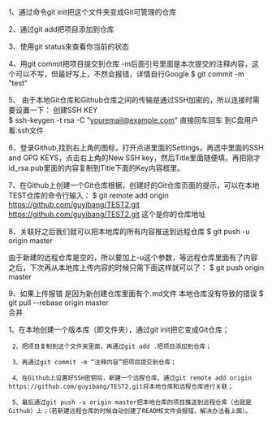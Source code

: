 1、通过命令git init把这个文件夹变成Git可管理的仓库

2、通过git add把项目添加到仓库 

3、使用git status来查看你当前的状态

4、用git commit把项目提交到仓库 
 -m后面引号里面是本次提交的注释内容，这个可以不写，但最好写上，不然会报错，详情自行Google
$ git commit -m "test"

5、 由于本地Git仓库和Github仓库之间的传输是通过SSH加密的，所以连接时需要设置一下：
创建SSH KEY   
$ ssh-keygen -t rsa -C "youremail@example.com"  直接回车回车 到C盘用户看.ssh文件

6、登录Github,找到右上角的图标，打开点进里面的Settings，再选中里面的SSH and GPG KEYS，点击右上角的New SSH key，然后Title里面随便填，再把刚才id_rsa.pub里面的内容复制到Title下面的Key内容框里。

7、在Github上创建一个Git仓库根据，创建好的Git仓库页面的提示，可以在本地TEST仓库的命令行输入：
$ git remote add origin https://github.com/guyibang/TEST2.git
https://github.com/guyibang/TEST2.git 这个是你的仓库地址

8、关联好之后我们就可以把本地库的所有内容推送到远程仓库
$ git push -u origin master

由于新建的远程仓库是空的，所以要加上-u这个参数，等远程仓库里面有了内容之后，下次再从本地库上传内容的时候只需下面这样就可以了：
$ git push origin master

9、如果上传报错 是因为新创建仓库里面有个.md文件  本地仓库没有导致的错误
$ git pull --rebase origin master   
合并



 1、在本地创建一个版本库（即文件夹），通过git init把它变成Git仓库；

     2、把项目复制到这个文件夹里面，再通过git add .把项目添加到仓库；

     3、再通过git commit -m “注释内容”把项目提交到仓库；

     4、在Github上设置好SSH密钥后，新建一个远程仓库，通过git remote add origin https://github.com/guyibang/TEST2.git将本地仓库和远程仓库进行关联；

     5、最后通过git push -u origin master把本地仓库的项目推送到远程仓库（也就是Github）上；（若新建远程仓库的时候自动创建了README文件会报错，解决办法看上面）。